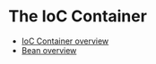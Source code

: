 # The IoC Container

* [IoC Container overview](01.container-overview.md)
* [Bean overview](02.bean-overview.md)
